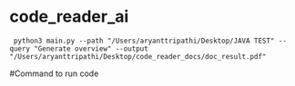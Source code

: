 # code_reader_ai

```angular2html
 python3 main.py --path "/Users/aryanttripathi/Desktop/JAVA TEST" --query "Generate overview" --output "/Users/aryanttripathi/Desktop/code_reader_docs/doc_result.pdf"
```
#Command to run code 